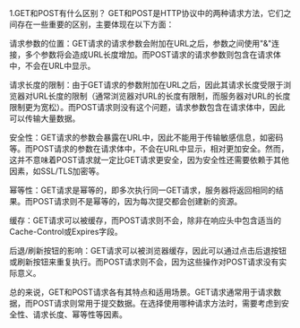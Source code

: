 1.GET和POST有什么区别？
GET和POST是HTTP协议中的两种请求方法，它们之间存在一些重要的区别，主要体现在以下方面：

请求参数的位置：GET请求的请求参数会附加在URL之后，参数之间使用"&"连接，多个参数将会造成URL长度增加。而POST请求的请求参数则包含在请求体中，不会在URL中显示。

请求长度的限制：由于GET请求的参数附加在URL之后，因此其请求长度受限于浏览器对URL长度的限制（通常浏览器对URL的长度有限制，而服务器对URL的长度限制更为宽松）。而POST请求则没有这个问题，请求参数包含在请求体中，因此可以传输大量数据。

安全性：GET请求的参数会暴露在URL中，因此不能用于传输敏感信息，如密码等。而POST请求的参数在请求体中，不会在URL中显示，相对更加安全。然而，这并不意味着POST请求就一定比GET请求更安全，因为安全性还需要依赖于其他因素，如SSL/TLS加密等。

幂等性：GET请求是幂等的，即多次执行同一GET请求，服务器将返回相同的结果。而POST请求则不是幂等的，因为每次提交都会创建新的资源。

缓存：GET请求可以被缓存，而POST请求则不会，除非在响应头中包含适当的Cache-Control或Expires字段。

后退/刷新按钮的影响：GET请求可以被浏览器缓存，因此可以通过点击后退按钮或刷新按钮来重复执行。而POST请求则不会，因为这些操作对POST请求没有实际意义。

总的来说，GET和POST请求各有其特点和适用场景。GET请求通常用于请求数据，而POST请求则常用于提交数据。在选择使用哪种请求方法时，需要考虑到安全性、请求长度、幂等性等因素。
